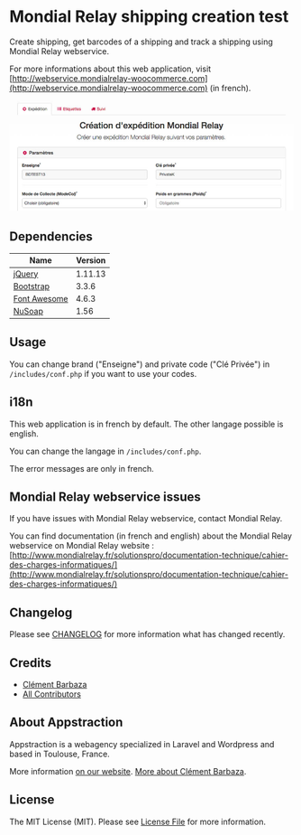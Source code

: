 # Mondial Relay shipping creation test

Create shipping, get barcodes of a shipping and track a shipping using Mondial Relay webservice.

For more informations about this web application, visit [http://webservice.mondialrelay-woocommerce.com](http://webservice.mondialrelay-woocommerce.com) (in french).

![Mondial Relay Webservice](assets/img/screenshot.jpg)

## Dependencies

Name | Version
-----|--------
[jQuery](https://jquery.com/) | 1.11.13
[Bootstrap](http://getbootstrap.com/) | 3.3.6
[Font Awesome](http://fontawesome.io/) | 4.6.3
[NuSoap](https://sourceforge.net/projects/nusoap/) | 1.56 

## Usage

You can change brand ("Enseigne") and private code ("Clé Privée") in ``/includes/conf.php`` if you want to use your codes.

## i18n

This web application is in french by default.
The other langage possible is english. 

You can change the langage in ``/includes/conf.php``.

The error messages are only in french.

## Mondial Relay webservice issues

If you have issues with Mondial Relay webservice, contact Mondial Relay.

You can find documentation (in french and english) about the Mondial Relay webservice on Mondial Relay website : [http://www.mondialrelay.fr/solutionspro/documentation-technique/cahier-des-charges-informatiques/](http://www.mondialrelay.fr/solutionspro/documentation-technique/cahier-des-charges-informatiques/)

## Changelog

Please see [CHANGELOG](CHANGELOG.md) for more information what has changed recently.

## Credits

- [Clément Barbaza](https://github.com/cba85)
- [All Contributors](../../contributors)

## About Appstraction

Appstraction is a webagency specialized in Laravel and Wordpress and based in Toulouse, France.

More information [on our website](https://www.appstraction.fr).
[More about Clément Barbaza](http://www.clementbarbaza.com).

## License

The MIT License (MIT). Please see [License File](LICENSE.md) for more information.